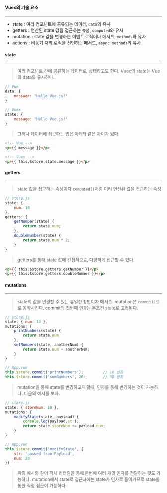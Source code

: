 #### Vuex의 기술 요소

------

* state : 여러 컴포넌트에 공유되는 데이터, `data`와 유사
* getters : 연산된 state 값을 접근하는 속성, `computed`와 유사
* mutation : state 값을 변경하는 이벤트 로직이나 메서드, `methods`와 유사
* actions : 비동기 처리 로직을 선언하는 메서드, `async methods`와 유사



#### state

------

> 여러 컴포넌트 간에 공유하는 데이터로, 상태라고도 한다. Vuex의 state는 Vue의 data와 유사하다.

```javascript
// Vue
data: {
    message: 'Hello Vue.js!'
}

// Vuex
state: {
    message: 'Hello Vue.js!'
}
```

> 그러나 데이터에 접근하는 법은 아래와 같은 차이가 있다.

```html
<!-- Vue -->
<p>{{ message }}</p>

<!-- Vuex -->
<p>{{ this.$store.state.message }}</p>
```



#### getters

------

> state 값을 접근하는 속성이자 `computed()`처럼 미리 연산된 값을 접근하는 속성

```javascript
// store.js
state: {
    num: 10
},
getters: {
    getNumber(state) {
        return state.num;
    },
    doubleNumber(state) {
		return state.num * 2;
    }
}
```

> getters를 통해 state 값에 간접적으로, 다양하게 접근할 수 있다.

```html
<p>{{ this.$store.getters.getNumber }}</p>
<p>{{ this.$store.getters.doubleNumber }}</p>
```



#### mutations

------

> state의 값을 변경할 수 있는 유일한 방법이자 메서드. mutation은 `commit()`으로 동작시킨다. commit의 첫번째 인자는 무조건 state로 고정된다.

```javascript
// store.js
state: { num: 10 },
mutations: {
    printNumbers(state) {
        return state.num
    },
    setNumbers(state, anotherNum) {
        return state.num + anotherNum;
    }
}

// App.vue
this.$store.commit('printNumbers'); 		// 10 반환
this.$store.commit('sumNumbers', 20); 		// 30 반환
```



> mutation을 통해 state를 변경하고자 할때, 인자를 통해 변경하는 것이 가능하다. 다음의 예시를 보자.

```javascript
// store.js
state: { storeNum: 10 },
mutations: {
    modifyState(state, payload) {
        console.log(payload.str);
        return state.storeNum += payload.num;
    }
}

// App.vue
this.$store.commit('modifyState', {
    str: 'passed from Payload',
    num: 20
})
```

> 위의 예시와 같이 객체 리터럴을 통해 한번에 여러 개의 인자를 전달하는 것도 가능하다. mutation에서 state로 접근시에는 state가 인자로 들어가므로 state를 통한 직접 접근이 가능하다.